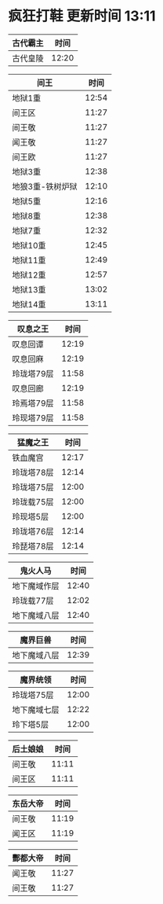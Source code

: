 # 疯狂打鞋 更新时间 13:11

| 古代霸主   | 时间    |
|--------|-------|
| 古代皇陵 | 12:20 |

| 间王   | 时间    |
|--------|-------|
| 地狱1重 | 12:54 |
| 间王区 | 11:27 |
| 间王敬 | 11:27 |
| 闻王敬 | 11:27 |
| 间王欧 | 11:27 |
| 地狱3重 | 12:38 |
| 地狼3重-铁树炉狱 | 12:10 |
| 地狱5重 | 12:16 |
| 地狱8重 | 12:38 |
| 地狱7重 | 12:32 |
| 地狱10重 | 12:45 |
| 地狱11重 | 12:49 |
| 地狱12重 | 12:57 |
| 地狱13重 | 13:02 |
| 地狱14重 | 13:11 |

| 叹息之王   | 时间    |
|--------|-------|
| 叹息回谭 | 12:19 |
| 叹息回麻 | 12:19 |
| 玲珑塔79层 | 11:58 |
| 叹息回廊 | 12:19 |
| 玲焉塔79层 | 11:58 |
| 玲现塔79层 | 11:58 |

| 猛魔之王   | 时间    |
|--------|-------|
| 铁血魔宫 | 12:17 |
| 玲珑塔78层 | 12:14 |
| 玲珑塔75层 | 12:00 |
| 玲珑载75层 | 12:00 |
| 玲现塔5层 | 12:00 |
| 玲珑塔76层 | 12:14 |
| 玲琵塔78层 | 12:14 |

| 鬼火人马   | 时间    |
|--------|-------|
| 地下魔域作层 | 12:40 |
| 玲珑载77层 | 12:02 |
| 地下魔域八层 | 12:40 |

| 魔界巨兽   | 时间    |
|--------|-------|
| 地下魔域八层 | 12:39 |

| 魔界统领   | 时间    |
|--------|-------|
| 玲珑塔75层 | 12:00 |
| 地下魔域七层 | 12:22 |
| 玲下塔5层 | 12:00 |

| 后土娘娘   | 时间    |
|--------|-------|
| 间王敬 | 11:11 |
| 间王区 | 11:11 |

| 东岳大帝   | 时间    |
|--------|-------|
| 间王敬 | 11:19 |
| 闻王区 | 11:19 |

| 酆都大帝   | 时间    |
|--------|-------|
| 闻王敬 | 11:27 |
| 间王敬 | 11:27 |